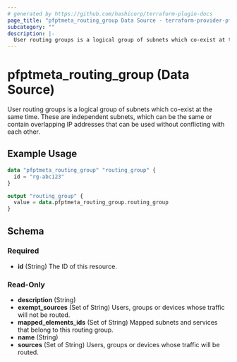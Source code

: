 ```yaml
---
# generated by https://github.com/hashicorp/terraform-plugin-docs
page_title: "pfptmeta_routing_group Data Source - terraform-provider-pfptmeta"
subcategory: ""
description: |-
  User routing groups is a logical group of subnets which co-exist at the same time. These are independent subnets, which can be the same or contain overlapping IP addresses that can be used without conflicting with each other.
---
```


# pfptmeta_routing_group (Data Source)

User routing groups is a logical group of subnets which co-exist at the same time. These are independent subnets, which can be the same or contain overlapping IP addresses that can be used without conflicting with each other.

## Example Usage

```terraform
data "pfptmeta_routing_group" "routing_group" {
  id = "rg-abc123"
}

output "routing_group" {
  value = data.pfptmeta_routing_group.routing_group
}
```

<!-- schema generated by tfplugindocs -->
## Schema

### Required

- **id** (String) The ID of this resource.

### Read-Only

- **description** (String)
- **exempt_sources** (Set of String) Users, groups or devices whose traffic will not be routed.
- **mapped_elements_ids** (Set of String) Mapped subnets and services that belong to this routing group.
- **name** (String)
- **sources** (Set of String) Users, groups or devices whose traffic will be routed.


